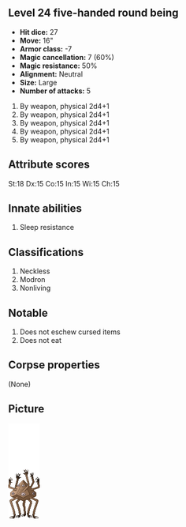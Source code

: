 ## Level 24 five-handed round being

- **Hit dice:** 27
- **Move:** 16"
- **Armor class:** -7
- **Magic cancellation:** 7 (60%)
- **Magic resistance:** 50%
- **Alignment:** Neutral
- **Size:** Large
- **Number of attacks:** 5
1. By weapon, physical 2d4+1
2. By weapon, physical 2d4+1
3. By weapon, physical 2d4+1
4. By weapon, physical 2d4+1
5. By weapon, physical 2d4+1

## Attribute scores

St:18 Dx:15 Co:15 In:15 Wi:15 Ch:15

## Innate abilities

1. Sleep resistance

## Classifications

1. Neckless
2. Modron
3. Nonliving

## Notable

1. Does not eschew cursed items
2. Does not eat

## Corpse properties

(None)

## Picture

![Modron pentadrone](https://github.com/hyvanmielenpelit/GnollHackTileSet/blob/main/Monsters/modron_pentadrone/modron_pentadrone.png)
